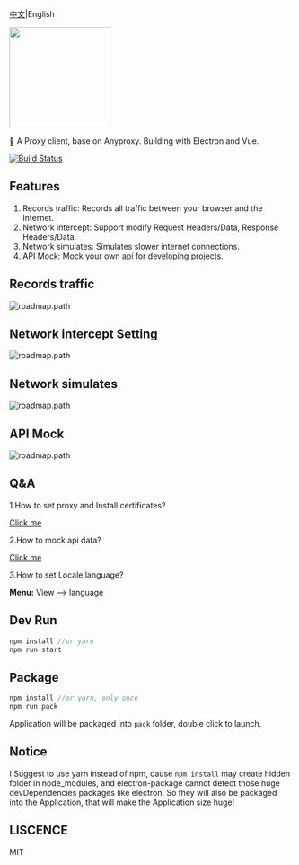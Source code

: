 [中文](https://github.com/fwon/electron-anyproxy/blob/master/README.md)|English

<p><img width="180" src="https://raw.githubusercontent.com/fwon/blog/master/assets/electron-anyproxy-icon.png"></p>

📢  A Proxy client, base on Anyproxy. Building with Electron and Vue. 

[![Build Status](https://travis-ci.org/fwon/electron-anyproxy.svg?branch=master)](https://travis-ci.org/fwon/electron-anyproxy)

## Features
1. Records traffic: Records all traffic between your browser and the Internet.
2. Network intercept: Support modify Request Headers/Data, Response Headers/Data.
3. Network simulates: Simulates slower internet connections.
4. API Mock: Mock your own api for developing projects.


## Records traffic
![roadmap.path](https://raw.githubusercontent.com/fwon/blog/master/assets/electron-anyproxy-1.png)

## Network intercept Setting
![roadmap.path](https://raw.githubusercontent.com/fwon/blog/master/assets/electron-anyproxy-2.png)

## Network simulates
![roadmap.path](https://raw.githubusercontent.com/fwon/blog/master/assets/electron-anyproxy-3.png)

## API Mock
![roadmap.path](https://raw.githubusercontent.com/fwon/blog/master/assets/electron-anyproxy-4.png)

## Q&A
1.How to set proxy and Install certificates?

[Click me](http://anyproxy.io/4.x/en.html#appendix)

2.How to mock api data?

[Click me](http://mockjs.com/examples.html)

3.How to set Locale language?

**Menu:** View --> language

## Dev Run
```javascript
npm install //or yarn
npm run start
```
## Package
```javascript
npm install //or yarn, only once
npm run pack
```
Application will be packaged into `pack` folder, double click to launch.

## Notice
I Suggest to use yarn instead of npm, cause `npm install` may create hidden folder in node_modules, and electron-package cannot detect those huge devDependencies packages like electron. So they will also be packaged into the Application, that will make the Application size huge!

## LISCENCE
MIT
